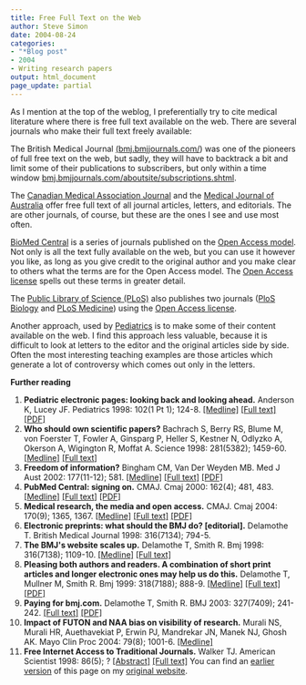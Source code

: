 ```yaml
---
title: Free Full Text on the Web
author: Steve Simon
date: 2004-08-24
categories:
- "*Blog post"
- 2004
- Writing research papers
output: html_document
page_update: partial
---
```

As I mention at the top of the weblog, I preferentially try to cite
medical literature where there is free full text available on the web.
There are several journals who make their full text freely available:

The British Medical Journal
[(bmj.bmjjournals.com/](http://bmj.bmjjournals.com/)) was one of the
pioneers of full free text on the web, but sadly, they will have to
backtrack a bit and limit some of their publications to subscribers, but
only within a time window
[bmj.bmjjournals.com/aboutsite/subscriptions.shtml](http://bmj.bmjjournals.com/aboutsite/subscriptions.shtml).

The [Canadian Medical Association Journal](http://www.cmaj.ca/) and the
[Medical Journal of Australia](http://www.mja.com.au/) offer free full
text of all journal articles, letters, and editorials. The are other
journals, of course, but these are the ones I see and use most often.

[BioMed Central](http://www.biomedcentral.com/home) is a series of
journals published on the [Open Access
model](http://www.biomedcentral.com/openaccess/). Not only is all the
text fully available on the web, but you can use it however you like, as
long as you give credit to the original author and you make clear to
others what the terms are for the Open Access model. The [Open Access
license](http://www.biomedcentral.com/info/about/license) spells out
these terms in greater detail.

The [Public Library of Science (PLoS)](http://www.plos.org/) also
publishes two journals ([PloS
Biology](http://www.plosbiology.org/plosonline/?request=index-html) and
[PLoS Medicine](http://www.plosmedicine.org/medicine/)) using the [Open
Access license](http://www.plos.org/journals/license.html).

Another approach, used by
[Pediatrics](http://pediatrics.aappublications.org/) is to make some of
their content available on the web. I find this approach less valuable,
because it is difficult to look at letters to the editor and the
original articles side by side. Often the most interesting teaching
examples are those articles which generate a lot of controversy which
comes out only in the letters.

**Further reading**

1.  **Pediatric electronic pages: looking back and looking ahead.**
    Anderson K, Lucey JF. Pediatrics 1998: 102(1 Pt 1); 124-8.
    [\[Medline\]](http://www.ncbi.nlm.nih.gov/entrez/query.fcgi?cmd=Retrieve&db=PubMed&list_uids=9714636&dopt=Abstract)
    [\[Full
    text\]](http://pediatrics.aappublications.org/cgi/content/full/102/1/124)
    [\[PDF\]](http://pediatrics.aappublications.org/cgi/reprint/102/1/124.pdf)
2.  **Who should own scientific papers?** Bachrach S, Berry RS, Blume M,
    von Foerster T, Fowler A, Ginsparg P, Heller S, Kestner N, Odlyzko
    A, Okerson A, Wigington R, Moffat A. Science 1998: 281(5382);
    1459-60.
    [\[Medline\]](http://www.ncbi.nlm.nih.gov/entrez/query.fcgi?cmd=Retrieve&db=PubMed&list_uids=9750115&dopt=Abstract)
    [\[Full text\]](http://www.Library.yale.edu/~llicense/POLICYF.HTM)
3.  **Freedom of information?** Bingham CM, Van Der Weyden MB. Med J
    Aust 2002: 177(11-12); 581.
    [\[Medline\]](http://www.ncbi.nlm.nih.gov/entrez/query.fcgi?cmd=Retrieve&db=PubMed&list_uids=12463970&dopt=Abstract)
    [\[Full
    text\]](http://www.mja.com.au/public/issues/177_11_021202/bin10739_fm.html)
    [\[PDF\]](http://www.mja.com.au/public/issues/177_11_021202/bin10739_fm.pdf)
4.  **PubMed Central: signing on.** CMAJ. Cmaj 2000: 162(4); 481, 483.
    [\[Medline\]](http://www.ncbi.nlm.nih.rez/query.fcgi?cmd=Retrieve&db=PubMed&list_uids=10701374&dopt=Abstract)
    [\[Full text\]](http://www.cmaj.ca/cgi/content/full/162/4/481)
    [\[PDF\]](http://www.cmaj.ca/cgi/reprint/162/4/481.pdf)
5.  **Medical research, the media and open access.** CMAJ. Cmaj 2004:
    170(9); 1365, 1367.
    [\[Medline\]](http://www.ncbi.nlm.nih.gov/entrez/query.fcgi?cmd=Retrieve&db=PubMed&list_uids=15111449&dopt=Abstract)
    [\[Full text\]](http://www.cmaj.ca/cgi/content/full/170/9/1365)
    [\[PDF\]](http://www.cmaj.ca/cgi/reprint/170/9/1365.pdf)
6.  **Electronic preprints: what should the BMJ do? \[editorial\].**
    Delamothe T. British Medical Journal 1998: 316(7134); 794-5.
7.  **The BMJ's website scales up.** Delamothe T, Smith R. Bmj 1998:
    316(7138); 1109-10.
    [\[Medline\]](http://www.ncbi.nlm.nih.gov/entrez/query.fcgi?cmd=Retrieve&db=PubMed&list_uids=9552946&dopt=Abstract)
    [\[Full
    text\]](http://bmj.bmjjournals.com/cgi/content/full/316/7138/1109)
8.  **Pleasing both authors and readers. A combination of short print
    articles and longer electronic ones may help us do this.** Delamothe
    T, Mullner M, Smith R. Bmj 1999: 318(7188); 888-9.
    [\[Medline\]](http://www.ncbi.nlm.nih.gov/entrez/query.fcgi?cmd=Retrieve&db=PubMed&list_uids=10102831&dopt=Abstract)
    [\[Full
    text\]](http://bmj.bmjjournals.com/cgi/content/full/318/7188/888)
    [\[PDF\]](http://bmj.bmjjournals.com/cgi/reprint/318/7188/888.pdf)
9.  **Paying for bmj.com.** Delamothe T, Smith R. BMJ 2003: 327(7409);
    241-242. [\[Full
    text\]](http://bmj.bmjjournals.com/cgi/content/full/327/7409/241)
    [\[PDF\]](http://bmj.bmjjournals.com/cgi/reprint/327/7409/241.pdf)
10. **Impact of FUTON and NAA bias on visibility of research.** Murali
    NS, Murali HR, Auethavekiat P, Erwin PJ, Mandrekar JN, Manek NJ,
    Ghosh AK. Mayo Clin Proc 2004: 79(8); 1001-6.
    [\[Medline\]](http://www.ncbi.nlm.nih.gov/entrez/query.fcgi?cmd=Retrieve&db=PubMed&list_uids=15301326&dopt=Abstract)
11. **Free Internet Access to Traditional Journals.** Walker TJ.
    American Scientist 1998: 86(5); ?
    [\[Abstract\]](http://www.americanscientist.org/template/AssetDetail/assetid/15595)
    [\[Full
    text\]](http://www.americanscientist.org/template/AssetDetail/assetid/15595?fulltext=true)
You can find an [earlier version](http://www.pmean.com/04/FullText.html) of this page on my [original website](http://www.pmean.com/original_site.html).
